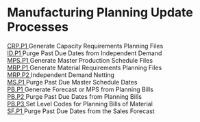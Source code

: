 # Manufacturing Planning Update Processes

<PageHeader />

[ CRP.P1 ](CRP-P1/README.md) Generate Capacity Requirements Planning Files   
[ ID.P1 ](ID-P1/README.md) Purge Past Due Dates from Independent Demand   
[ MPS.P1 ](MPS-P1/README.md) Generate Master Production Schedule Files   
[ MRP.P1 ](MRP-P1/README.md) Generate Material Requirements Planning Files   
[ MRP.P2 ](MRP-P2/README.md) Independent Demand Netting   
[ MS.P1 ](MS-P1/README.md) Purge Past Due Master Schedule Dates   
[ PB.P1 ](PB-P1/README.md) Generate Forecast or MPS from Planning Bills   
[ PB.P2 ](PB-P2/README.md) Purge Past Due Dates from Planning Bills   
[ PB.P3 ](PB-P3/README.md) Set Level Codes for Planning Bills of Material   
[ SF.P1 ](SF-P1/README.md) Purge Past Due Dates from the Sales Forecast   
  
<badge text= "Version 8.10.57" vertical="middle" />

<PageFooter />